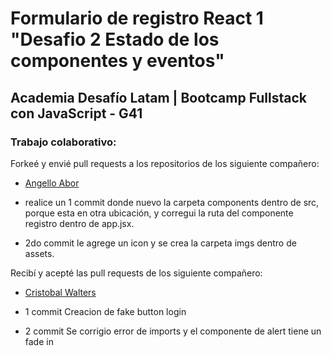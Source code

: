 # Formulario de registro React 1 "Desafio 2 Estado de los componentes y eventos"

## Academia Desafío Latam | Bootcamp Fullstack con JavaScript - G41

### Trabajo colaborativo:

Forkeé y envié pull requests a los repositorios de los siguiente compañero:

- [Angello Abor](https://github.com/burgosuc/desafio_react2)
   
- realice un 1 commit donde nuevo la carpeta components dentro de src, porque esta en otra ubicación, y corregui la ruta del componente registro dentro de app.jsx.

- 2do commit le agrege un icon y se crea la carpeta imgs dentro de assets. 

Recibí y acepté las pull requests de los siguiente compañero:

- [Cristobal Walters](https://github.com/cristobalwalters12/Desafio-2-REACT)

- 1 commit Creacion de fake button login

- 2 commit Se corrigio error de imports y el componente de alert tiene un fade in


